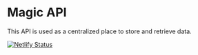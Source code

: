 ﻿# Magic API

This API is used as a centralized place to store and retrieve data.

[![Netlify Status](https://api.netlify.com/api/v1/badges/49a10798-ca61-41fe-8439-84ff1541cc70/deploy-status)](https://app.netlify.com/sites/magic-api/deploys)

